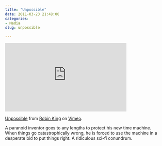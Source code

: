 ```yaml
---
title: "Unpossible"
date: 2011-03-23 21:48:00
categories:
- Media
slug: unpossible

---
```


<iframe src="http://player.vimeo.com/video/2725986" width="400" height="225" frameborder="0"></iframe><p><a href="http://vimeo.com/2725986">Unpossible</a> from <a href="http://vimeo.com/robinking">Robin King</a> on <a href="http://vimeo.com">Vimeo</a>.</p>

A paranoid inventor goes to any lengths to protect his new time machine. When things go catastrophically wrong, he is forced to use the machine in a desperate bid to put things right. A ridiculous sci-fi conundrum.

